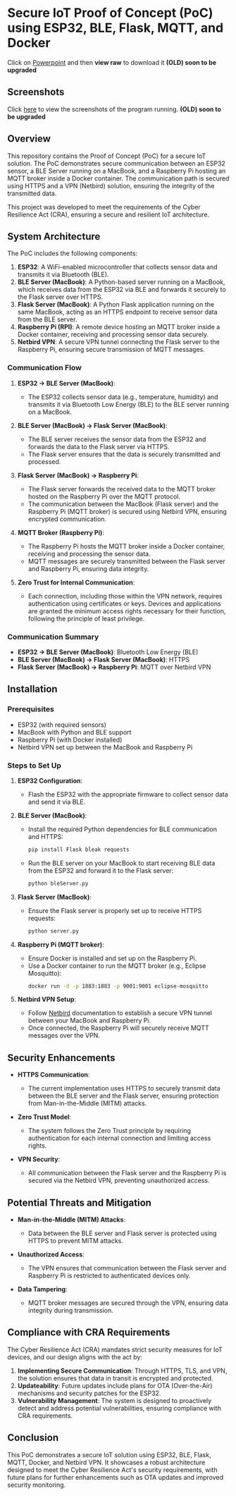# Secure IoT Proof of Concept (PoC) using ESP32, BLE, Flask, MQTT, and Docker

Click on [Powerpoint](content/IoT-PoC.pptx) and then **view raw** to download it **(OLD) soon to be upgraded**

## Screenshots

Click [here](content/README.md) to view the screenshots of the program running. **(OLD) soon to be upgraded** 

## Overview

This repository contains the Proof of Concept (PoC) for a secure IoT solution. The PoC demonstrates secure communication between an ESP32 sensor, a BLE Server running on a MacBook, and a Raspberry Pi hosting an MQTT broker inside a Docker container. The communication path is secured using HTTPS and a VPN (Netbird) solution, ensuring the integrity of the transmitted data.

This project was developed to meet the requirements of the Cyber Resilience Act (CRA), ensuring a secure and resilient IoT architecture.

## System Architecture

The PoC includes the following components:

1. **ESP32**: A WiFi-enabled microcontroller that collects sensor data and transmits it via Bluetooth (BLE).
2. **BLE Server (MacBook)**: A Python-based server running on a MacBook, which receives data from the ESP32 via BLE and forwards it securely to the Flask server over HTTPS.
3. **Flask Server (MacBook)**: A Python Flask application running on the same MacBook, acting as an HTTPS endpoint to receive sensor data from the BLE server.
4. **Raspberry Pi (RPI)**: A remote device hosting an MQTT broker inside a Docker container, receiving and processing sensor data securely.
5. **Netbird VPN**: A secure VPN tunnel connecting the Flask server to the Raspberry Pi, ensuring secure transmission of MQTT messages.

### Communication Flow

1. **ESP32 -> BLE Server (MacBook)**:
   - The ESP32 collects sensor data (e.g., temperature, humidity) and transmits it via Bluetooth Low Energy (BLE) to the BLE server running on a MacBook.

2. **BLE Server (MacBook) -> Flask Server (MacBook)**:
   - The BLE server receives the sensor data from the ESP32 and forwards the data to the Flask server via HTTPS.
   - The Flask server ensures that the data is securely transmitted and processed.

3. **Flask Server (MacBook) -> Raspberry Pi**:
   - The Flask server forwards the received data to the MQTT broker hosted on the Raspberry Pi over the MQTT protocol.
   - The communication between the MacBook (Flask server) and the Raspberry Pi (MQTT broker) is secured using Netbird VPN, ensuring encrypted communication.

4. **MQTT Broker (Raspberry Pi)**:
   - The Raspberry Pi hosts the MQTT broker inside a Docker container, receiving and processing the sensor data.
   - MQTT messages are securely transmitted between the Flask server and Raspberry Pi, ensuring data integrity.

5. **Zero Trust for Internal Communication**:
   - Each connection, including those within the VPN network, requires authentication using certificates or keys. Devices and applications are granted the minimum access rights necessary for their function, following the principle of least privilege.

### Communication Summary
- **ESP32 -> BLE Server (MacBook)**: Bluetooth Low Energy (BLE)
- **BLE Server (MacBook) -> Flask Server (MacBook)**: HTTPS
- **Flask Server (MacBook) -> Raspberry Pi**: MQTT over Netbird VPN

## Installation

### Prerequisites
- ESP32 (with required sensors)
- MacBook with Python and BLE support
- Raspberry Pi (with Docker installed)
- Netbird VPN set up between the MacBook and Raspberry Pi

### Steps to Set Up

1. **ESP32 Configuration**:
   - Flash the ESP32 with the appropriate firmware to collect sensor data and send it via BLE.
   
2. **BLE Server (MacBook)**:
   - Install the required Python dependencies for BLE communication and HTTPS:
     ```bash
     pip install Flask bleak requests
     ```
   - Run the BLE server on your MacBook to start receiving BLE data from the ESP32 and forward it to the Flask server:
     ```bash
     python bleServer.py
     ```

3. **Flask Server (MacBook)**:
   - Ensure the Flask server is properly set up to receive HTTPS requests:
     ```bash
     python server.py
     ```

4. **Raspberry Pi (MQTT broker)**:
   - Ensure Docker is installed and set up on the Raspberry Pi.
   - Use a Docker container to run the MQTT broker (e.g., Eclipse Mosquitto):
     ```bash
     docker run -d -p 1883:1883 -p 9001:9001 eclipse-mosquitto
     ```

5. **Netbird VPN Setup**:
   - Follow [Netbird](https://netbird.io/docs) documentation to establish a secure VPN tunnel between your MacBook and Raspberry Pi.
   - Once connected, the Raspberry Pi will securely receive MQTT messages over the VPN.

## Security Enhancements

- **HTTPS Communication**:
   - The current implementation uses HTTPS to securely transmit data between the BLE server and the Flask server, ensuring protection from Man-in-the-Middle (MITM) attacks.

- **Zero Trust Model**:
   - The system follows the Zero Trust principle by requiring authentication for each internal connection and limiting access rights.

- **VPN Security**:
   - All communication between the Flask server and the Raspberry Pi is secured via the Netbird VPN, preventing unauthorized access.

## Potential Threats and Mitigation

- **Man-in-the-Middle (MITM) Attacks**:
  - Data between the BLE server and Flask server is protected using HTTPS to prevent MITM attacks.

- **Unauthorized Access**:
  - The VPN ensures that communication between the Flask server and Raspberry Pi is restricted to authenticated devices only.

- **Data Tampering**:
  - MQTT broker messages are secured through the VPN, ensuring data integrity during transmission.

## Compliance with CRA Requirements

The Cyber Resilience Act (CRA) mandates strict security measures for IoT devices, and our design aligns with the act by:

1. **Implementing Secure Communication**: Through HTTPS, TLS, and VPN, the solution ensures that data in transit is encrypted and protected.
2. **Updateability**: Future updates include plans for OTA (Over-the-Air) mechanisms and security patches for the ESP32.
3. **Vulnerability Management**: The system is designed to proactively detect and address potential vulnerabilities, ensuring compliance with CRA requirements.

## Conclusion

This PoC demonstrates a secure IoT solution using ESP32, BLE, Flask, MQTT, Docker, and Netbird VPN. It showcases a robust architecture designed to meet the Cyber Resilience Act's security requirements, with future plans for further enhancements such as OTA updates and improved security monitoring.